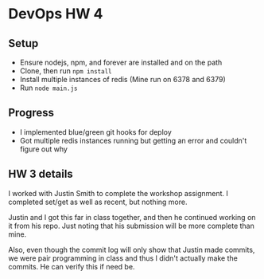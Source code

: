 DevOps HW 4
=====

## Setup
* Ensure nodejs, npm, and forever are installed and on the path
* Clone, then run `npm install`
* Install multiple instances of redis (Mine run on 6378 and 6379)
* Run `node main.js`

## Progress
* I implemented blue/green git hooks for deploy
* Got multiple redis instances running but getting an error and couldn't figure out why

## HW 3 details
I worked with Justin Smith to complete the workshop assignment.
I completed set/get as well as recent, but nothing more.

Justin and I got this far in class together, and then he continued working on it from his repo.
Just noting that his submission will be more complete than mine.

Also, even though the commit log will only show that Justin made commits, we were pair programming in class and thus I didn't actually make the commits.
He can verify this if need be.
